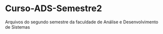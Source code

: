 # Curso-ADS-Semestre2
Arquivos do segundo semestre da faculdade de Análise e Desenvolvimento de Sistemas
